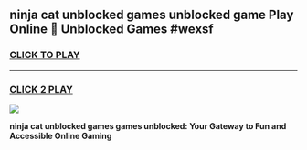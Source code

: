 
## ninja cat unblocked games unblocked game Play Online 👋 Unblocked Games #wexsf
<h3>
<a href="https://premium.freeplayer.one?title=ninja_cat_unblocked_games&ref=21F">CLICK TO PLAY</a></h3>
<hr>

<h3>
<a href="https://premium.freeplayer.one?title=ninja_cat_unblocked_games&ref=21F">CLICK 2 PLAY</a>
  
</h3>

<a href="https://premium.freeplayer.one?title=ninja_cat_unblocked_games&ref=21F/"><img src="https://clearcache.store/games.png"></a>


**ninja cat unblocked games games unblocked: Your Gateway to Fun and Accessible Online Gaming**
